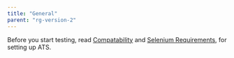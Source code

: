 ```yaml
---
title: "General"
parent: "rg-version-2"
---
```


Before you start testing, read [Compatability](../general/compatability) and [Selenium Requirements](../general/selenium-requirements), for setting up ATS.
